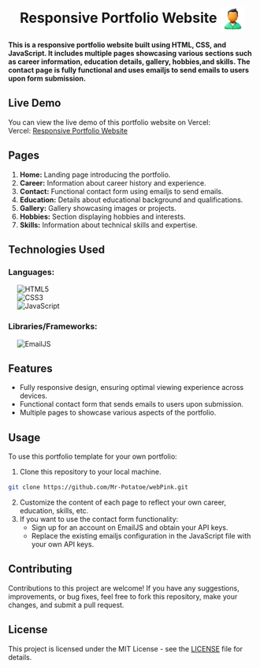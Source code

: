<br>
<h1 align=center>
<span> Responsive Portfolio Website </span>
<img align="center" src="./Assets/favicons/favicon.png" alt="" width="50" height="50">
</h1>

**This is a responsive portfolio website built using HTML, CSS, and JavaScript. It includes multiple pages showcasing various sections such as career information, education details, gallery, hobbies,and skills. The contact page is fully functional and uses emailjs to send emails to users upon form submission.**

## Live Demo

You can view the live demo of this portfolio website on Vercel:
<br>
Vercel: [Responsive Portfolio Website](https://web-pink-red.vercel.app/)

## Pages

1. **Home:** Landing page introducing the portfolio.
2. **Career:** Information about career history and experience.
3. **Contact:** Functional contact form using emailjs to send emails.
4. **Education:** Details about educational background and qualifications.
5. **Gallery:** Gallery showcasing images or projects.
6. **Hobbies:** Section displaying hobbies and interests.
7. **Skills:** Information about technical skills and expertise.

## Technologies Used

### Languages:

&emsp; ![HTML5](https://img.shields.io/badge/html5-%23E34F26.svg?style=for-the-badge&logo=html5&logoColor=white)
<br>
&emsp; ![CSS3](https://img.shields.io/badge/css3-%231572B6.svg?style=for-the-badge&logo=css3&logoColor=white)
<br>
&emsp; ![JavaScript](https://img.shields.io/badge/javascript-yellow.svg?style=for-the-badge&logo=javascript&logoColor=white)

### Libraries/Frameworks:

&emsp; ![EmailJS](https://img.shields.io/badge/email.js-%23563D7C.svg?style=for-the-badge&logo=gmail&logoColor=white)

## Features

- Fully responsive design, ensuring optimal viewing experience across devices.
- Functional contact form that sends emails to users upon submission.
- Multiple pages to showcase various aspects of the portfolio.

## Usage

To use this portfolio template for your own portfolio:

1. Clone this repository to your local machine.
```bash
git clone https://github.com/Mr-Potatoe/webPink.git
```
2. Customize the content of each page to reflect your own career, education, skills, etc.
3. If you want to use the contact form functionality:
    - Sign up for an account on EmailJS and obtain your API keys.
    - Replace the existing emailjs configuration in the JavaScript file with your own API keys.

## Contributing

Contributions to this project are welcome! If you have any suggestions, improvements, or bug fixes, feel free to fork this repository, make your changes, and submit a pull request.

## License

This project is licensed under the MIT License - see the [LICENSE](LICENSE) file for details.